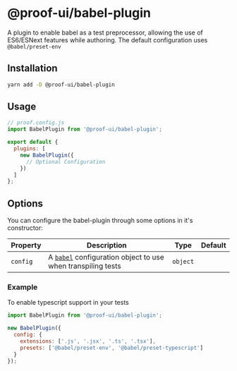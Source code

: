 # @proof-ui/babel-plugin

A plugin to enable babel as a test preprocessor, allowing the use of ES6/ESNext features while authoring.
The default configuration uses `@babel/preset-env`

## Installation

```bash
yarn add -D @proof-ui/babel-plugin
```

## Usage

```javascript
// proof.config.js
import BabelPlugin from '@proof-ui/babel-plugin';

export default {
  plugins: [
    new BabelPlugin({
      // Optional Configuration
    })
  ]
};
```

## Options

You can configure the babel-plugin through some options in it's constructor:

| Property | Description                                                                         | Type     | Default |
| -------- | ----------------------------------------------------------------------------------- | -------- | ------- |
| `config` | A [`babel`](https://babeljs.io/) configuration object to use when transpiling tests | `object` |         |

### Example

To enable typescript support in your tests

```javascript
import BabelPlugin from '@proof-ui/babel-plugin';

new BabelPlugin({
  config: {
    extensions: ['.js', '.jsx', '.ts', '.tsx'],
    presets: ['@babel/preset-env', '@babel/preset-typescript']
  }
});
```